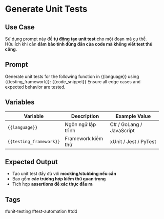 # Generate Unit Tests  

## **Use Case**  
Sử dụng prompt này để **tự động tạo unit test** cho một đoạn mã cụ thể.  
Hữu ích khi cần **đảm bảo tính đúng đắn của code mà không viết test thủ công**.  

## **Prompt**  
Generate unit tests for the following function in {{language}} using {{testing_framework}}:
{{code_snippet}}
Ensure all edge cases and expected behavior are tested.

## **Variables**  
| Variable | Description | Example Value |
|----------|------------|--------------|
| `{{language}}` | Ngôn ngữ lập trình | C# / GoLang / JavaScript |
| `{{testing_framework}}` | Framework kiểm thử | xUnit / Jest / PyTest |

## **Expected Output**  
- Tạo unit test đầy đủ với **mocking/stubbing nếu cần**  
- Bao gồm **các trường hợp kiểm thử quan trọng**  
- Tích hợp **assertions để xác thực đầu ra**  

## **Tags**  
#unit-testing #test-automation #tdd  
